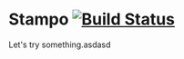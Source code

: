 # Stampo [![Build Status](https://travis-ci.org/andreabertagnolli/stampo.svg?branch=master)](https://travis-ci.org/andreabertagnolli/stampo)

Let's try something.asdasd
